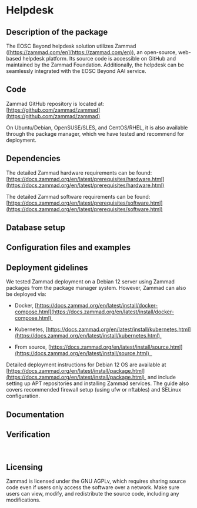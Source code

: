 # Helpdesk 

## Description of the package  

The EOSC Beyond helpdesk solution utilizes Zammad ([https://zammad.com/en](https://zammad.com/en)), an open-source, web-based helpdesk platform. Its source code is accessible on GitHub and maintained by the Zammad Foundation. Additionally, the helpdesk can be seamlessly integrated with the EOSC Beyond AAI service.


## Code  

Zammad GitHub repository is located at:
[https://github.com/zammad/zammad](https://github.com/zammad/zammad)

On Ubuntu/Debian, OpenSUSE/SLES, and CentOS/RHEL, it is also available through the package manager, which we have tested and recommend for deployment.
## Dependencies  

The detailed Zammad hardware requirements can be found:
[https://docs.zammad.org/en/latest/prerequisites/hardware.html](https://docs.zammad.org/en/latest/prerequisites/hardware.html)

The detailed Zammad software requirements can be found:
[https://docs.zammad.org/en/latest/prerequisites/software.html](https://docs.zammad.org/en/latest/prerequisites/software.html)

## Database setup  

## Configuration files and examples  

## Deployment gidelines  

We tested Zammad deployment on a Debian 12 server using Zammad packages from the package manager system. However, Zammad can also be deployed via:
- Docker, [https://docs.zammad.org/en/latest/install/docker-compose.html](https://docs.zammad.org/en/latest/install/docker-compose.html) 
    
- Kubernetes, [https://docs.zammad.org/en/latest/install/kubernetes.html](https://docs.zammad.org/en/latest/install/kubernetes.html) 
    
- From source, [https://docs.zammad.org/en/latest/install/source.html](https://docs.zammad.org/en/latest/install/source.html)  
    
Detailed deployment instructions for Debian 12 OS are available at [https://docs.zammad.org/en/latest/install/package.html](https://docs.zammad.org/en/latest/install/package.html)  and include setting up APT repositories and installing Zammad services. The guide also covers recommended firewall setup (using ufw or nftables) and SELinux configuration.

## Documentation  

## Verification  
 
## Licensing  

Zammad is licensed under the GNU AGPLv, which requires sharing source code even if users only access the software over a network. Make sure users can view, modify, and redistribute the source code, including any modifications.

